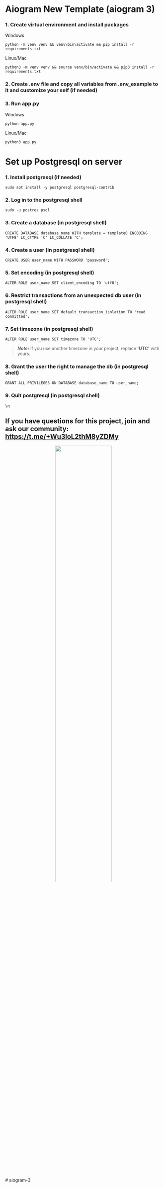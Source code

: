 # Aiogram New Template (aiogram 3)

### 1. Create virtual environment and install packages
Windows
```shell
python -m venv venv && venv\bin\activate && pip install -r requirements.txt
```

Linux/Mac
```shell
python3 -m venv venv && source venv/bin/activate && pip3 install -r requirements.txt
```

### 2. Create .env file and copy all variables from .env_example to it and customize your self (if needed)

### 3. Run app.py
Windows
```shell
python app.py
```
Linux/Mac
```shell
python3 app.py
```

# Set up Postgresql on server

### 1. Install postgresql (if needed)
```shell
sudo apt install -y postgresql postgresql-contrib
```

### 2. Log in to the postgresql shell
```shell
sudo -u postres psql
```

### 3. Create a database (in postgresql shell)
```shell
CREATE DATABASE database_name WITH template = template0 ENCODING 'UTF8' LC_CTYPE 'C' LC_COLLATE 'C';
```

### 4. Create a user (in postgresql shell)
```shell
CREATE USER user_name WITH PASSWORD 'password';
```

### 5. Set encoding (in postgresql shell)
```shell
ALTER ROLE user_name SET client_encoding TO 'utf8';
```

### 6. Restrict transactions from an unexpected db user (in postgresql shell)
```shell
ALTER ROLE user_name SET default_transaction_isolation TO 'read committed';
```

### 7. Set timezone (in postgresql shell)
```shell
ALTER ROLE user_name SET timezone TO 'UTC';
```
> **_Note:_**  If you use another timezone in your project, replace **'UTC'** with yours.

### 8. Grant the user the right to manage the db (in postgresql shell)
```shell
GRANT ALL PRIVILEGES ON DATABASE database_name TO user_name;
```

### 9. Quit postgresql (in postgresql shell)
```shell
\q
```

## If you have questions for this project, join and ask our community: https://t.me/+Wu3loL2thM8yZDMy

<p align="center">
<img style="width: 60%;" src="https://i.postimg.cc/nzykWKNd/result.gif">
</p>
# aiogram-3
